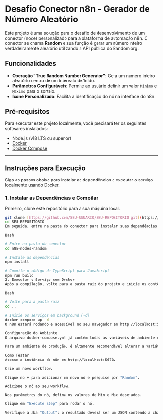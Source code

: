 # Desafio Conector n8n - Gerador de Número Aleatório

Este projeto é uma solução para o desafio de desenvolvimento de um conector (node) personalizado para a plataforma de automação n8n. O conector se chama **Random** e sua função é gerar um número inteiro verdadeiramente aleatório utilizando a API pública do Random.org.

## Funcionalidades

-   **Operação "True Random Number Generator"**: Gera um número inteiro aleatório dentro de um intervalo definido.
-   **Parâmetros Configuráveis**: Permite ao usuário definir um valor `Mínimo` e `Máximo` para o sorteio.
-   **Ícone Personalizado**: Facilita a identificação do nó na interface do n8n.

## Pré-requisitos

Para executar este projeto localmente, você precisará ter os seguintes softwares instalados:

-   [Node.js](https://nodejs.org/) (v18 LTS ou superior)
-   [Docker](https://www.docker.com/get-started/)
-   [Docker Compose](https://docs.docker.com/compose/install/)

---

## Instruções para Execução

Siga os passos abaixo para instalar as dependências e executar o serviço localmente usando Docker.

### 1. Instalar as Dependências e Compilar

Primeiro, clone este repositório para a sua máquina local.

```bash
git clone [https://github.com/SEU-USUARIO/SEU-REPOSITORIO.git](https://github.com/SEU-USUARIO/SEU-REPOSITORIO.git)
cd SEU-REPOSITORIO
Em seguida, entre na pasta do conector para instalar suas dependências e compilar o código TypeScript.

Bash

# Entre na pasta do conector
cd n8n-nodes-random

# Instale as dependências
npm install

# Compile o código de TypeScript para JavaScript
npm run build
2. Executar o Serviço com Docker
Após a compilação, volte para a pasta raiz do projeto e inicie os contêineres do n8n e do banco de dados PostgreSQL.

Bash

# Volte para a pasta raiz
cd ..

# Inicie os serviços em background (-d)
docker-compose up -d
O n8n estará rodando e acessível no seu navegador em http://localhost:5678.

Configuração do Ambiente
O arquivo docker-compose.yml já contém todas as variáveis de ambiente necessárias para a comunicação entre o n8n e o banco de dados.

Para um ambiente de produção, é altamente recomendável alterar a variável N8N_ENCRYPTION_KEY no arquivo docker-compose.yml para uma chave segura e aleatória.

Como Testar
Acesse a instância do n8n em http://localhost:5678.

Crie um novo workflow.

Clique no + para adicionar um novo nó e pesquise por "Random".

Adicione o nó ao seu workflow.

Nos parâmetros do nó, defina os valores de Min e Max desejados.

Clique em "Execute step" para rodar o nó.

Verifique a aba "Output": o resultado deverá ser um JSON contendo a chave randomNumber com o valor gerado.